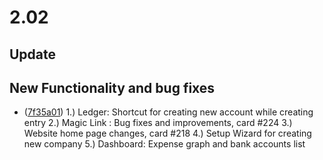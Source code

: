 # 2.02

## Update

## New Functionality and bug fixes 

- ([7f35a01](https://github.com/Walkover-Web-Solution/Giddh-UI/commit/7f35a01fa27e494095d39fc3ec0a8aed8d672044))
    1.) Ledger: Shortcut for creating new account while creating entry
    2.) Magic Link : Bug fixes and improvements, card #224
    3.) Website home page changes, card #218
    4.) Setup Wizard for creating new company
    5.) Dashboard: Expense graph and bank accounts list